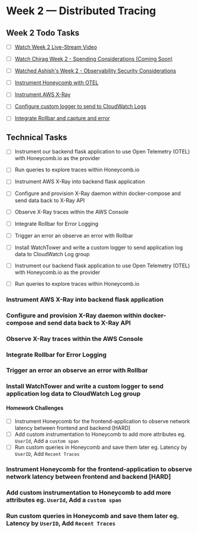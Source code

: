 # Week 2 — Distributed Tracing

## Week 2 Todo Tasks  
- [ ] [Watch Week 2 Live-Stream Video](https://www.youtube.com/watch?v=2GD9xCzRId4&list=PLBfufR7vyJJ7k25byhRXJldB5AiwgNnWv&index=30)
- [ ] [Watch Chirag Week 2 - Spending Considerations (Coming Soon)]()
- [ ] [Watched Ashish's Week 2 - Observability Security Considerations](https://www.youtube.com/watch?v=bOf4ITxAcXc&list=PLBfufR7vyJJ7k25byhRXJldB5AiwgNnWv&index=31)
- [ ] [Instrument Honeycomb with OTEL](https://www.youtube.com/watch?v=2GD9xCzRId4&list=PLBfufR7vyJJ7k25byhRXJldB5AiwgNnWv&index=30)
- [ ] [Instrument AWS X-Ray](https://www.youtube.com/watch?v=n2DTsuBrD_A&list=PLBfufR7vyJJ7k25byhRXJldB5AiwgNnWv&index=32)
- [ ] [Configure custom logger to send to CloudWatch Logs](https://www.youtube.com/watch?v=ipdFizZjOF4&list=PLBfufR7vyJJ7k25byhRXJldB5AiwgNnWv&index=33)
- [ ] [Integrate Rollbar and capture and error](https://www.youtube.com/watch?v=xMBDAb5SEU4&list=PLBfufR7vyJJ7k25byhRXJldB5AiwgNnWv&index=35)


## Technical Tasks 
- [ ] Instrument our backend flask application to use Open Telemetry (OTEL) with Honeycomb.io as the provider
- [ ] Run queries to explore traces within Honeycomb.io
- [ ] Instrument AWS X-Ray into backend flask application
- [ ] Configure and provision X-Ray daemon within docker-compose and send data back to X-Ray API
- [ ] Observe X-Ray traces within the AWS Console
- [ ] Integrate Rollbar for Error Logging
- [ ] Trigger an error an observe an error with Rollbar
- [ ] Install WatchTower and write a custom logger to send application log data to CloudWatch Log group
- [ ] Instrument our backend flask application to use Open Telemetry (OTEL) with Honeycomb.io as the provider
- [ ] Run queries to explore traces within Honeycomb.io


### Instrument AWS X-Ray into backend flask application

### Configure and provision X-Ray daemon within docker-compose and send data back to X-Ray API

### Observe X-Ray traces within the AWS Console

### Integrate Rollbar for Error Logging

### Trigger an error an observe an error with Rollbar

### Install WatchTower and write a custom logger to send application log data to CloudWatch Log group






#### Homework Challenges
- [ ] Instrument Honeycomb for the frontend-application to observe network latency between frontend and backend [HARD]
- [ ] Add custom instrumentation to Honeycomb to add more attributes eg. `UserId`, Add a `custom span`
- [ ] Run custom queries in Honeycomb and save them later eg. Latency by `UserID`, Add `Recent Traces`

### Instrument Honeycomb for the frontend-application to observe network latency between frontend and backend [HARD]
### Add custom instrumentation to Honeycomb to add more attributes eg. `UserId`, Add a `custom span`
### Run custom queries in Honeycomb and save them later eg. Latency by `UserID`, Add `Recent Traces`